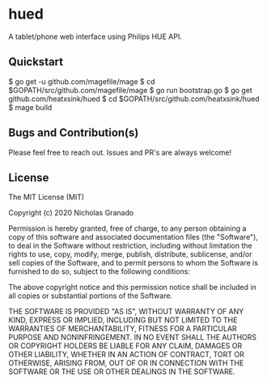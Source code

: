 hued
==========
A tablet/phone web interface using Philips HUE API.

Quickstart
---
  $ go get -u github.com/magefile/mage
  $ cd $GOPATH/src/github.com/magefile/mage
  $ go run bootstrap.go
  $ go get github.com/heatxsink/hued
  $ cd $GOPATH/src/github.com/heatxsink/hued
  $ mage build

Bugs and Contribution(s)
---
Please feel free to reach out. Issues and PR's are always welcome!

License
---
The MIT License (MIT)

Copyright (c) 2020 Nicholas Granado

Permission is hereby granted, free of charge, to any person obtaining a copy
of this software and associated documentation files (the "Software"), to deal
in the Software without restriction, including without limitation the rights
to use, copy, modify, merge, publish, distribute, sublicense, and/or sell
copies of the Software, and to permit persons to whom the Software is
furnished to do so, subject to the following conditions:

The above copyright notice and this permission notice shall be included in all
copies or substantial portions of the Software.

THE SOFTWARE IS PROVIDED "AS IS", WITHOUT WARRANTY OF ANY KIND, EXPRESS OR
IMPLIED, INCLUDING BUT NOT LIMITED TO THE WARRANTIES OF MERCHANTABILITY,
FITNESS FOR A PARTICULAR PURPOSE AND NONINFRINGEMENT. IN NO EVENT SHALL THE
AUTHORS OR COPYRIGHT HOLDERS BE LIABLE FOR ANY CLAIM, DAMAGES OR OTHER
LIABILITY, WHETHER IN AN ACTION OF CONTRACT, TORT OR OTHERWISE, ARISING FROM,
OUT OF OR IN CONNECTION WITH THE SOFTWARE OR THE USE OR OTHER DEALINGS IN THE
SOFTWARE.

